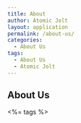 ```yaml
---
title: About
author: Atomic Jolt
layout: application
permalink: /about-us/
categories:
  - About Us
tags:
  - About Us
  - Atomic Jolt
---
```

About Us
---------------
<%= tags %>